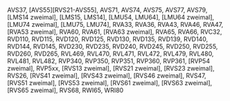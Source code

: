 AVS37, [AVS55][RVS21-AVS55], AVS71, AVS74, AVS75, AVS77, AVS79, [LMS14 zweimal], [LMS15, LMS14], [LMU54, LMU64], [LMU64 zweimal], [LMU74 zweimal], [LMU75, LMU74], RVA33, RVA36, RVA43, RVA46, RVA47, [RVA53 zweimal], RVA60, RVA61, [RVA63 zweimal], RVA65, RVA66, RVC32, RVD110, RVD115, RVD120, RVD125, RVD130, RVD135, RVD139, RVD140, RVD144, RVD145, RVD230, RVD235, RVD240, RVD245, RVD250, RVD255, RVD260, RVD265, RVL469, RVL470, RVL471, RVL472, RVL479, RVL480, RVL481, RVL482, RVP340, RVP350, RVP351, RVP360, RVP361, [RVP54 zweimal], RVP5xx, [RVS13 zweimal], [RVS21 zweimal], [RVS23 zweimal], RVS26, [RVS41 zweimal], [RVS43 zweimal], [RVS46 zweimal], RVS47, [RVS51 zweimal], [RVS53 zweimal], [RVS61 zweimal], [RVS63 zweimal], [RVS65 zweimal], RVS68, RWI65, WRI80